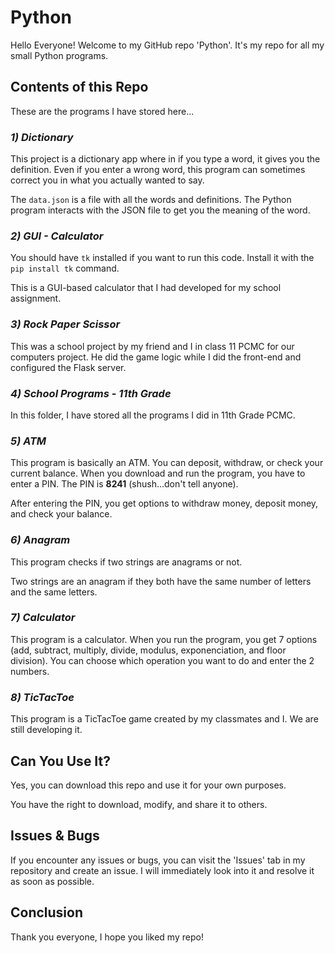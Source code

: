 # Python

Hello Everyone! Welcome to my GitHub repo 'Python'. It's my repo for all my small Python programs.

## Contents of this Repo

These are the programs I have stored here...

### *1) Dictionary*

This project is a dictionary app where in if you type a word, it gives you the definition. Even if you enter a wrong word, this program can sometimes correct you in what you actually wanted to say.

The `data.json` is a file with all the words and definitions. The Python program interacts with the JSON file to get you the meaning of the word.

### *2) GUI - Calculator*

You should have `tk` installed if you want to run this code. Install it with the `pip install tk` command.

This is a GUI-based calculator that I had developed for my school assignment.

### *3) Rock Paper Scissor*

This was a school project by my friend and I in class 11 PCMC for our computers project. He did the game logic while I did the front-end and configured the Flask server.

### *4) School Programs - 11th Grade*

In this folder, I have stored all the programs I did in 11th Grade PCMC.

### *5) ATM*

This program is basically an ATM. You can deposit, withdraw, or check your current balance. When you download and run the program, you have to enter a PIN. The PIN is **8241** (shush...don't tell anyone).

After entering the PIN, you get options to withdraw money, deposit money, and check your balance.

### *6) Anagram*

This program checks if two strings are anagrams or not.

Two strings are an anagram if they both have the same number of letters and the same letters.

### *7) Calculator*

This program is a calculator. When you run the program, you get 7 options (add, subtract, multiply, divide, modulus, exponenciation, and floor division). You can choose which operation you want to do and enter the 2 numbers.

### *8) TicTacToe*

This program is a TicTacToe game created by my classmates and I. We are still developing it.

## Can You Use It?

Yes, you can download this repo and use it for your own purposes.

You have the right to download, modify, and share it to others.

## Issues & Bugs

If you encounter any issues or bugs, you can visit the 'Issues' tab in my repository and create an issue. I will immediately look into it and resolve it as soon as possible.

## Conclusion

Thank you everyone, I hope you liked my repo!
